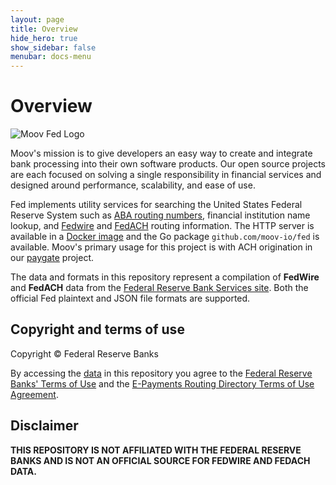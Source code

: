 ```yaml
---
layout: page
title: Overview
hide_hero: true
show_sidebar: false
menubar: docs-menu
---
```


# Overview

![Moov Fed Logo](https://user-images.githubusercontent.com/20115216/107704449-176ca600-6c72-11eb-8963-45bd9ae3e557.jpg)

Moov's mission is to give developers an easy way to create and integrate bank processing into their own software products. Our open source projects are each focused on solving a single responsibility in financial services and designed around performance, scalability, and ease of use.

Fed implements utility services for searching the United States Federal Reserve System such as [ABA routing numbers](https://en.wikipedia.org/wiki/ABA_routing_transit_number), financial institution name lookup, and [Fedwire](https://en.wikipedia.org/wiki/Fedwire) and [FedACH](https://en.wikipedia.org/wiki/FedACH) routing information. The HTTP server is available in a [Docker image](#docker) and the Go package `github.com/moov-io/fed` is available. Moov's primary usage for this project is with ACH origination in our [paygate](https://github.com/moov-io/paygate) project.

The data and formats in this repository represent a compilation of **FedWire** and **FedACH** data from the [Federal Reserve Bank Services site](https://frbservices.org/). Both the official Fed plaintext and JSON file formats are supported.

## Copyright and terms of use

Copyright &copy; Federal Reserve Banks

By accessing the [data](https://github.com/moov-io/fed/tree/master/data) in this repository you agree to the [Federal Reserve Banks' Terms of Use](https://frbservices.org/terms/index.html) and the [E-Payments Routing Directory Terms of Use Agreement](https://www.frbservices.org/EPaymentsDirectory/agreement.html).

## Disclaimer

**THIS REPOSITORY IS NOT AFFILIATED WITH THE FEDERAL RESERVE BANKS AND IS NOT AN OFFICIAL SOURCE FOR FEDWIRE AND FEDACH DATA.**